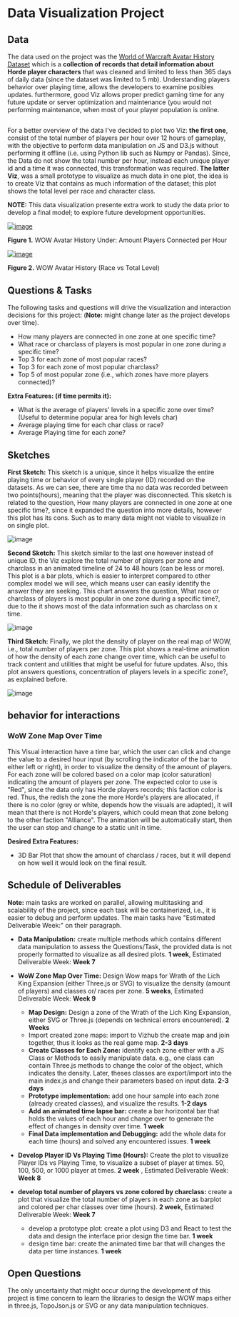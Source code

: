 # Data Visualization Project

## Data

The data used on the project was the [World of Warcraft Avatar History Dataset](https://gist.github.com/meperezcuello/38533ec33abb5e0b3568fa4f91d97bb3) which is a **collection of records that detail information about Horde player characters** that was cleaned and limited to less than 365 days of daily data (since the dataset was limited to 5 mb). Understanding players behavior over playing time, allows the developers to examine posibles updates. furthermore, good Viz allows proper predict gaming time for any future update or server optimization and maintenance (you would not performing maintenance, when most of your player population is online.

## 

For a better overview of the data I've decided to plot two Viz: **the first one**, consist of the total number of players per hour over 12 hours of gameplay, with the objective to perform data manipulation on JS and D3.js without performing it offline (i.e. using Python lib such as Numpy or Pandas). Since, the Data do not show the total number per hour, instead each unique player id and a time it was connected, this transformation was required. **The latter Viz**, was a small prototype to visualize as much data in one plot, the idea is to create Viz that contains as much information of the dataset; this plot shows the total level per race and character class.

**NOTE:** This data visualization presente extra work to study the data prior to develop a final model; to explore future development opportunities.

[![image](https://raw.githubusercontent.com/meperezcuello/dataviz-project-template-proposal/master/%23numberplayerconencted.png)](https://beta.vizhub.com/meperezcuello/15362afeabb94920b4c1fd8175464829)

**Figure 1.** WOW Avatar History Under: Amount Players Connected per Hour

[![image](https://raw.githubusercontent.com/meperezcuello/dataviz-project-template-proposal/master/racevslevel.png)](https://beta.vizhub.com/meperezcuello/0eca535128ec4e0bb3c5e03866adad68)
 
**Figure 2.** WOW Avatar History (Race vs Total Level)

## Questions & Tasks

The following tasks and questions will drive the visualization and interaction decisions for this project:
(**Note:** might change later as the project develops over time).

* How many players are connected in one zone at one specific time?
* What race or charclass of players is most popular in one zone during a specific time?
* Top 3 for each zone of most popular races?
* Top 3 for each zone of most popular charclass?
* Top 5 of most popular zone (i.e., which zones have more players connected)?

**Extra Features: (if time permits it):**
* What is the average of players' levels in a specific zone over time? (Useful to determine popular area for high levels char)
* Average playing time for each char class or race?
* Average Playing time for each zone?

## Sketches

**First Sketch:** This sketch is a unique, since it helps visualize the entire playing time or behavior of every single player (ID) recorded on the datasets. As we can see, there are time tha no data was recorded between two points(hours), meaning that the player was disconnected. This sketch is related to the question, How many players are connected in one zone at one specific time?, since it expanded the question into more details, however this plot has its cons. Such as to many data might not viable to visualize in on single plot.

![image](https://raw.githubusercontent.com/meperezcuello/dataviz-project-template-proposal/master/PlayerID%20vs%20Time.jpeg)

**Second Sketch:** This sketch similar to the last one however instead of unique ID, the Viz explore the total number of players per zone and charclass in an animated timeline of 24 to 48 hours (can be less or more). This plot is a bar plots, which is easier to interpret compared to other complex model we will see, which means user can easily identify the answer they are seeking. This chart answers the question, What race or charclass of players is most popular in one zone during a specific time?, due to the it shows most of the data information such as charclass on x time.

![image](https://raw.githubusercontent.com/meperezcuello/dataviz-project-template-proposal/master/Most%20Popular%20CharClass%20per%20Zone.jpeg)


**Third Sketch:** Finally, we plot the density of player on the real map of WOW, i.e., total number of players per zone. This plot shows a real-time animation of how the density of each zone change over time, which can be useful to track content and utilities that might be useful for future updates. Also, this plot answers questions, concentration of players levels in a specific zone?, as explained before.

![image](https://raw.githubusercontent.com/meperezcuello/dataviz-project-template-proposal/master/WOW%20Player%20Zone%20Density%20over%2048%20hours.jpeg)

## behavior for interactions

### WoW Zone Map Over Time
This Visual interaction have a time bar, which the user can click and change the value to a desired hour input (by scrolling the indicator of the bar to either left or right), in order to visualize the density of the amount of players. For each zone will be colored based on a color map (color saturation) indicating the amount of players per zone. The expected color to use is "Red", since the data only has Horde players records; this faction color is red. Thus, the redish the zone the more Horde's players are allocated, if there is no color (grey or white, depends how the visuals are adapted), it will mean that there is not Horde's players, which could mean that zone belong to the other faction "Alliance". The animation will be automatically start, then the user can stop and change to a static unit in time.


**Desired Extra Features:**
  * 3D Bar Plot that show the amount of charclass / races, but it will depend on how well it would look on the final result.


## Schedule of Deliverables
**Note:** main tasks are worked on parallel, allowing multitasking and scalability of the project, since each task will be containerized, i.e., it is easier to debug and perform updates. The main tasks have "Estimated Deliverable Week:" on their paragraph.

* **Data Manipulation:** create multiple methods which contains different data manipulation to assess the Questions/Task, the provided data is not properly formatted to visualize as all desired plots. **1 week**, Estimated Deliverable Week: **Week 7**

* **WoW Zone Map Over Time:** Design Wow maps for Wrath of the Lich King Expansion (either Three.js or SVG) to visualize the density (amount of players) and classes or/ races per zone. **5 weeks**, Estimated Deliverable Week: **Week 9**
  * **Map Design:** Design a zone of the Wrath of the Lich King Expansion, either SVG or Three.js (depends on technical errors encountered). **2 Weeks**
  * Import created zone maps: import to Vizhub the create map and join together, thus it looks as the real game map. **2-3 days**
  * **Create Classes for Each Zone:** identify each zone either with a JS Class or Methods to easily manipulate data. e.g., one class can contain Three.js methods to change the color of the object, which indicates the density. Later, theses classes are export/import into the main index.js and change their parameters based on input data. **2-3 days**
  * **Prototype implementation:** add one hour sample into each zone (already created classes), and visualize the results. **1-2 days**
  * **Add an animated time lapse bar:** create a bar horizontal bar that holds the values of each hour and change over to generate the effect of changes in density over time. **1 week**
  * **Final Data implementation and Debugging:** add the whole data for each time (hours) and solved any encountered issues. **1 week**
 
* **Develop Player ID Vs Playing Time (Hours):** Create the plot to visualize Player IDs vs Playing Time, to visualize a subset of player at times. 50, 100, 500, or 1000 player at times. **2 week** , Estimated Deliverable Week: **Week 8**

* **develop total number of players vs zone colored by charclass:** create a plot that visualize the total number of players in each zone as barplot and colored per char classes over time (hours). **2 week**, Estimated Deliverable Week: **Week 7**
  * develop a prototype plot: create a plot using D3 and React to test the data and design the interface prior design the time bar. **1 week**
  * design time bar: create the animated time bar that will changes the data per time instances. **1 week**


## Open Questions

The only uncertainty that might occur during the development of this project is time concern to learn the libraries to design the WOW maps either in three.js, TopoJson.js or SVG or any data manipulation techniques.


